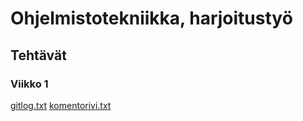 # Ohjelmistotekniikka, harjoitustyö

## Tehtävät

### Viikko 1

[gitlog.txt](https://github.com/ossi-hy/ot-harjoitustyo/blob/master/laskarit/viikko1/gitlog.txt)
[komentorivi.txt](https://github.com/ossi-hy/ot-harjoitustyo/blob/master/laskarit/viikko1/komentorivi.txt)
